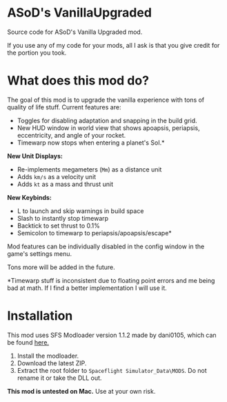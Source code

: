 # ASoD's VanillaUpgraded

Source code for ASoD's Vanilla Upgraded mod.

If you use any of my code for your mods, all I ask is that you give credit for the portion you took.

# What does this mod do?

The goal of this mod is to upgrade the vanilla experience with tons of quality of life stuff. Current features are:

- Toggles for disabling adaptation and snapping in the build grid.
- New HUD window in world view that shows apoapsis, periapsis, eccentricity, and angle of your rocket.
- Timewarp now stops when entering a planet's SoI.*

**New Unit Displays:**

- Re-implements megameters (`Mm`) as a distance unit
- Adds `km/s` as a velocity unit
- Adds `kt` as a mass and thrust unit

**New Keybinds:**

- L to launch and skip warnings in build space
- Slash to instantly stop timewarp
- Backtick to set thrust to 0.1%
- Semicolon to timewarp to periapsis/apoapsis/escape*

Mod features can be individually disabled in the config window in the game's settings menu.

Tons more will be added in the future.

\*Timewarp stuff is inconsistent due to floating point errors and me being bad at math. If I find a better implementation I will use it.

# Installation

This mod uses SFS Modloader version 1.1.2 made by dani0105, which can be found [here.](https://github.com/105-Code/SFS-Modloader)

1. Install the modloader.
2. Download the latest ZIP.
3. Extract the root folder to `Spaceflight Simulator_Data\MODS`. Do not rename it or take the DLL out.


**This mod is untested on Mac.** Use at your own risk.
